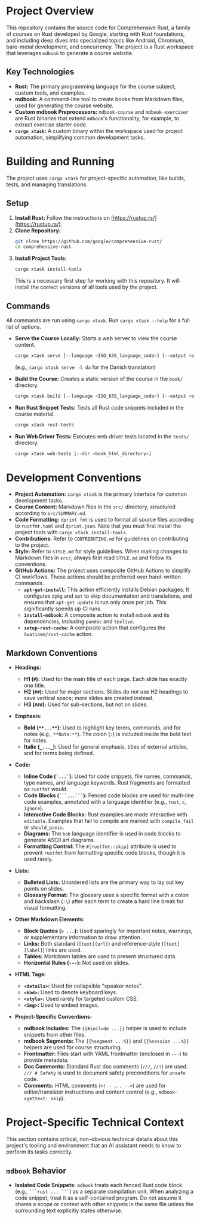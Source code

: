 # Project Overview

This repository contains the source code for Comprehensive Rust, a family of
courses on Rust developed by Google, starting with Rust foundations, and
including deep dives into specialized topics like Android, Chromium, bare-metal
development, and concurrency. The project is a Rust workspace that leverages
`mdbook` to generate a course website.

## Key Technologies

- **Rust:** The primary programming language for the course subject, custom
  tools, and examples.
- **mdbook:** A command-line tool to create books from Markdown files, used for
  generating the course website.
- **Custom mdbook Preprocessors:** `mdbook-course` and `mdbook-exerciser` are
  Rust binaries that extend `mdbook`'s functionality, for example, to extract
  exercise starter code.
- **`cargo xtask`:** A custom binary within the workspace used for project
  automation, simplifying common development tasks.

# Building and Running

The project uses `cargo xtask` for project-specific automation, like builds,
tests, and managing translations.

## Setup

1. **Install Rust:** Follow the instructions on
   [https://rustup.rs/](https://rustup.rs/).
2. **Clone Repository:**
   ```bash
   git clone https://github.com/google/comprehensive-rust/
   cd comprehensive-rust
   ```
3. **Install Project Tools:**
   ```bash
   cargo xtask install-tools
   ```
   This is a necessary first step for working with this repository. It will
   install the correct versions of all tools used by the project.

## Commands

All commands are run using `cargo xtask`. Run `cargo xtask --help` for a full
list of options.

- **Serve the Course Locally:** Starts a web server to view the course content.
  ```bash
  cargo xtask serve [--language <ISO_639_language_code>] [--output <output_directory>]
  ```
  (e.g., `cargo xtask serve -l da` for the Danish translation)

- **Build the Course:** Creates a static version of the course in the `book/`
  directory.
  ```bash
  cargo xtask build [--language <ISO_639_language_code>] [--output <output_directory>]
  ```

- **Run Rust Snippet Tests:** Tests all Rust code snippets included in the
  course material.
  ```bash
  cargo xtask rust-tests
  ```

- **Run Web Driver Tests:** Executes web driver tests located in the `tests/`
  directory.
  ```bash
  cargo xtask web-tests [--dir <book_html_directory>]
  ```

# Development Conventions

- **Project Automation:** `cargo xtask` is the primary interface for common
  development tasks.
- **Course Content:** Markdown files in the `src/` directory, structured
  according to `src/SUMMARY.md`.
- **Code Formatting:** `dprint fmt` is used to format all source files according
  to `rustfmt.toml` and `dprint.json`. Note that you must first install the
  project tools with `cargo xtask install-tools`.
- **Contributions:** Refer to `CONTRIBUTING.md` for guidelines on contributing
  to the project.
- **Style:** Refer to `STYLE.md` for style guidelines. When making changes to
  Markdown files in `src/`, always first read `STYLE.md` and follow its
  conventions.
- **GitHub Actions:** The project uses composite GitHub Actions to simplify CI
  workflows. These actions should be preferred over hand-written commands.
  - **`apt-get-install`:** This action efficiently installs Debian packages. It
    configures `dpkg` and `apt` to skip documentation and translations, and
    ensures that `apt-get update` is run only once per job. This significantly
    speeds up CI runs.
  - **`install-mdbook`:** A composite action to install `mdbook` and its
    dependencies, including `pandoc` and `texlive`.
  - **`setup-rust-cache`:** A composite action that configures the
    `Swatinem/rust-cache` action.

## Markdown Conventions

- **Headings:**
  - **H1 (`#`):** Used for the main title of each page. Each slide has exactly
    one title.
  - **H2 (`##`):** Used for major sections. Slides do not use H2 headings to
    save vertical space; more slides are created instead.
  - **H3 (`###`):** Used for sub-sections, but not on slides.

- **Emphasis:**
  - **Bold (`**...**`):** Used to highlight key terms, commands, and for notes
    (e.g., `**Note:**`). The colon (`:`) is included inside the bold text for
    notes.
  - **Italic (`_..._`):** Used for general emphasis, titles of external
    articles, and for terms being defined.

- **Code:**
  - **Inline Code (`` `...` ``):** Used for code snippets, file names, commands,
    type names, and language keywords. Rust fragments are formatted as `rustfmt`
    would.
  - **Code Blocks (`` ```...``` ``):** Fenced code blocks are used for
    multi-line code examples, annotated with a language identifier (e.g.,
    `rust`, `c`, `ignore`).
  - **Interactive Code Blocks:** Rust examples are made interactive with
    `editable`. Examples that fail to compile are marked with `compile_fail` or
    `should_panic`.
  - **Diagrams:** The `bob` language identifier is used in code blocks to
    generate ASCII art diagrams.
  - **Formatting Control:** The `#[rustfmt::skip]` attribute is used to prevent
    `rustfmt` from formatting specific code blocks, though it is used rarely.

- **Lists:**
  - **Bulleted Lists:** Unordered lists are the primary way to lay out key
    points on slides.
  - **Glossary Format:** The glossary uses a specific format with a colon and
    backslash (`:\`) after each term to create a hard line break for visual
    formatting.

- **Other Markdown Elements:**
  - **Block Quotes (`> ...`):** Used sparingly for important notes, warnings, or
    supplementary information to draw attention.
  - **Links:** Both standard (`[text](url)`) and reference-style
    (`[text][label]`) links are used.
  - **Tables:** Markdown tables are used to present structured data.
  - **Horizontal Rules (`---`):** Not used on slides.

- **HTML Tags:**
  - **`<details>`:** Used for collapsible "speaker notes".
  - **`<kbd>`:** Used to denote keyboard keys.
  - **`<style>`:** Used rarely for targeted custom CSS.
  - **`<img>`:** Used to embed images.

- **Project-Specific Conventions:**
  - **mdbook Includes:** The `{{#include ...}}` helper is used to include
    snippets from other files.
  - **mdbook Segments:** The `{{%segment ...%}}` and `{{%session ...%}}` helpers
    are used for course structuring.
  - **Frontmatter:** Files start with YAML frontmatter (enclosed in `---`) to
    provide metadata.
  - **Doc Comments:** Standard Rust doc comments (`///`, `//!`) are used.
    `/// # Safety` is used to document safety preconditions for `unsafe` code.
  - **Comments:** HTML comments (`<!-- ... -->`) are used for editor/translator
    instructions and content control (e.g., `mdbook-xgettext: skip`).

# Project-Specific Technical Context

This section contains critical, non-obvious technical details about this
project's tooling and environment that an AI assistant needs to know to perform
its tasks correctly.

## `mdbook` Behavior

- **Isolated Code Snippets:** `mdbook` treats each fenced Rust code block (e.g.,
  `` ```rust ... ``` ``) as a separate compilation unit. When analyzing a code
  snippet, treat it as a self-contained program. Do not assume it shares a scope
  or context with other snippets in the same file unless the surrounding text
  explicitly states otherwise.
